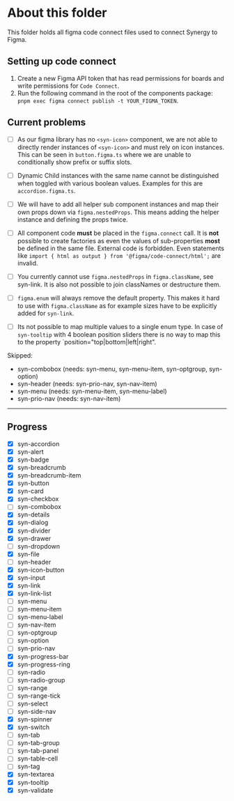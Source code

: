 # About this folder

This folder holds all figma code connect files used to connect Synergy to Figma.

## Setting up code connect

1. Create a new Figma API token that has read permissions for boards and write permissions for `Code Connect`.
2. Run the following command in the root of the components package: `pnpm exec figma connect publish -t YOUR_FIGMA_TOKEN`.

## Current problems

- [ ] As our figma library has no `<syn-icon>` component, we are not able to directly render instances of `<syn-icon>` and must rely on icon instances. This can be seen in `button.figma.ts` where we are unable to conditionally show prefix or suffix slots.
- [ ] Dynamic Child instances with the same name cannot be distinguished when toggled with various boolean values. Examples for this are `accordion.figma.ts`.
- [ ] We will have to add all helper sub component instances and map their own props down via `figma.nestedProps`. This means adding the helper instance and defining the props twice.
- [ ] All component code **must** be placed in the `figma.connect` call. It is **not** possible to create factories as even the values of sub-properties **most** be defined in the same file. External code is forbidden. Even statements like `import { html as output } from '@figma/code-connect/html';` are invalid.
- [ ] You currently cannot use `figma.nestedProps` in `figma.className`, see syn-link. It is also not possible to join classNames or destructure them.
- [ ] `figma.enum` will always remove the default property. This makes it hard to use with `figma.className` as for example sizes have to be explicitly added for `syn-link`.
- [ ] Its not possible to map multiple values to a single enum type. In case of `syn-tooltip` with 4 boolean position sliders there is no way to map this to the property `position="top|bottom|left|right".



Skipped:

- syn-combobox (needs: syn-menu, syn-menu-item, syn-optgroup, syn-option)
- syn-header (needs: syn-prio-nav, syn-nav-item)
- syn-menu (needs: syn-menu-item, syn-menu-label)
- syn-prio-nav (needs: syn-nav-item)

---

## Progress

- [x] syn-accordion
- [x] syn-alert
- [x] syn-badge
- [x] syn-breadcrumb
- [x] syn-breadcrumb-item
- [x] syn-button
- [x] syn-card
- [x] syn-checkbox
- [ ] syn-combobox
- [x] syn-details
- [x] syn-dialog
- [x] syn-divider
- [x] syn-drawer
- [ ] syn-dropdown
- [x] syn-file
- [ ] syn-header
- [x] syn-icon-button
- [x] syn-input
- [x] syn-link
- [x] syn-link-list
- [ ] syn-menu
- [ ] syn-menu-item
- [ ] syn-menu-label
- [ ] syn-nav-item
- [ ] syn-optgroup
- [ ] syn-option
- [ ] syn-prio-nav
- [x] syn-progress-bar
- [x] syn-progress-ring
- [ ] syn-radio
- [ ] syn-radio-group
- [ ] syn-range
- [ ] syn-range-tick
- [ ] syn-select
- [ ] syn-side-nav
- [x] syn-spinner
- [x] syn-switch
- [ ] syn-tab
- [ ] syn-tab-group
- [ ] syn-tab-panel
- [ ] syn-table-cell
- [ ] syn-tag
- [x] syn-textarea
- [x] syn-tooltip
- [x] syn-validate
